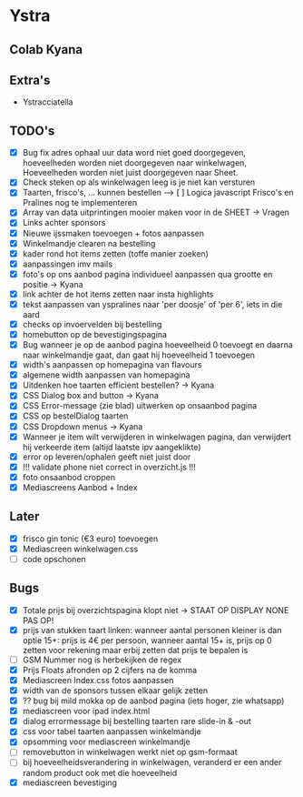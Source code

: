 # Ystra

## Colab Kyana

## Extra's

- Ystracciatella

## TODO's

- [x] Bug fix adres ophaal uur data word niet goed doorgegeven, hoeveelheden worden niet doorgegeven naar winkelwagen, Hoeveelheden worden niet juist doorgegeven naar Sheet.
- [x] Check steken op als winkelwagen leeg is je niet kan versturen
- [x] Taarten, frisco's, ... kunnen bestellen --> [ ] Logica javascript Frisco's en Pralines nog te implementeren
- [x] Array van data uitprintingen mooier maken voor in de SHEET -> Vragen
- [x] Links achter sponsors
- [x] Nieuwe ijssmaken toevoegen + fotos aanpassen
- [x] Winkelmandje clearen na bestelling
- [x] kader rond hot items zetten (toffe manier zoeken)
- [x] aanpassingen imv mails
- [x] foto's op ons aanbod pagina individueel aanpassen qua grootte en positie -> Kyana
- [x] link achter de hot items zetten naar insta highlights
- [x] tekst aanpassen van yspralines naar 'per doosje' of 'per 6', iets in die aard
- [x] checks op invoervelden bij bestelling
- [x] homebutton op de bevestigingspagina
- [x] Bug wanneer je op de aanbod pagina hoeveelheid 0 toevoegt en daarna naar winkelmandje gaat, dan gaat hij hoeveelheid 1 toevoegen
- [x] width's aanpassen op homepagina van flavours
- [x] algemene width aanpassen van homepagina
- [x] Uitdenken hoe taarten efficient bestellen? -> Kyana
- [x] CSS Dialog box and button -> Kyana
- [x] CSS Error-message (zie blad) uitwerken op onsaanbod pagina
- [x] CSS op bestelDialog taarten
- [x] CSS Dropdown menus -> Kyana
- [x] Wanneer je item wilt verwijderen in winkelwagen pagina, dan verwijdert hij verkeerde item (altijd laatste ipv aangeklikte)
- [x] error op leveren/ophalen geeft niet juist door
- [x] !!! validate phone niet correct in overzicht.js !!!
- [x] foto onsaanbod croppen
- [x] Mediascreens Aanbod + Index

## Later

- [x] frisco gin tonic (€3 euro) toevoegen
- [x] Mediascreen winkelwagen.css
- [ ] code opschonen
## Bugs

- [x] Totale prijs bij overzichtspagina klopt niet -> STAAT OP DISPLAY NONE PAS OP!
- [x] prijs van stukken taart linken: wanneer aantal personen kleiner is dan optie 15+: prijs is 4€ per persoon, wanneer aantal 15+ is, prijs op 0 zetten voor rekening maar erbij zetten dat prijs te bepalen is
- [ ] GSM Nummer nog is herbekijken de regex
- [x] Prijs Floats afronden op 2 cijfers na de komma
- [x] Mediascreen Index.css fotos aanpassen
- [x] width van de sponsors tussen elkaar gelijk zetten
- [x] ?? bug bij mild mokka op de aanbod pagina (iets hoger, zie whatsapp)
- [x] mediascreen voor ipad index.html
- [x] dialog errormessage bij bestelling taarten rare slide-in & -out
- [x] css voor tabel taarten aanpassen winkelmandje
- [x] opsomming voor mediascreen winkelmandje
- [ ] removebutton in winkelwagen werkt niet op gsm-formaat
- [ ] bij hoeveelheidsverandering in winkelwagen, veranderd er een ander random product ook met die hoeveelheid
- [x] mediascreen bevestiging
